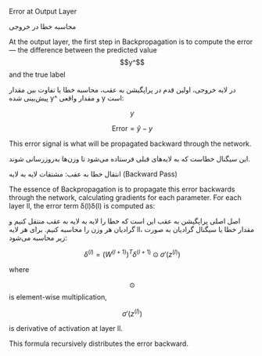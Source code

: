 Error at Output Layer

محاسبه خطا در خروجی

At the output layer, the first step in Backpropagation is to compute the error — the difference between the predicted value $$y^$$ and the true label 

در لایه خروجی، اولین قدم در پراپگیشن به عقب، محاسبه خطا یا تفاوت بین مقدار پیش‌بینی شده y^​ و مقدار واقعی y است:

$$y$$

$$\text{Error} = \hat{y} - y$$

This error signal is what will be propagated backward through the network.

این سیگنال خطاست که به لایه‌های قبلی فرستاده می‌شود تا وزن‌ها به‌روزرسانی شوند.

 انتقال خطا به عقب: مشتقات لایه به لایه (Backward Pass)

 The essence of Backpropagation is to propagate this error backwards through the network, calculating gradients for each parameter.
For each layer ll, the error term δ(l)δ(l) is computed as:

اصل اصلی پراپگیشن به عقب این است که خطا را لایه به لایه به عقب منتقل کنیم و گرادیان هر وزن را محاسبه کنیم.
برای هر لایه ll، مقدار خطا یا سیگنال گرادیان به صورت زیر محاسبه می‌شود:

$$\delta^{(l)} = \left(W^{(l+1)}\right)^T \delta^{(l+1)} \odot \sigma'\big(z^{(l)}\big)$$


where

 $$\odot$$ is element-wise multiplication,

$$\sigma'\big(z^{(l)}\big)$$

   is derivative of activation at layer ll.

This formula recursively distributes the error backward.

